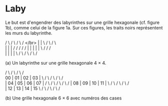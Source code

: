 # Laby

Le but est d'engendrer des labyrinthes sur une grille hexagonale (cf. figure 1b), comme celui de la figure 1a. 
Sur ces figures, les traits noirs représentent les murs du labyrinthe.


 /&nbsp;\ / \ / \ / \</br>
            |   |
 \ / \ /     \   \
  |       |       |
 /   /   /   /   /
|   |   |   |   |
 \ /   /   /     \
  |   |   |   |
   \ / \ / \ / \ /

(a) Un labyrinthe sur une grille hexagonale 4 × 4.

 /  \ /  \ /  \ /  \
  00 | 01 | 02 | 03 |
 \  / \  / \  / \  / \
  | 04 | 05 | 06 | 07 |
 /  \ /  \ /  \ /  \ /
| 08 | 09 | 10 | 11 |
 \  / \  / \  / \  / \
  | 12 | 13 | 14 | 15
   \  / \  / \  / \  /

(b) Une grille hexagonale 6 × 6 avec numéros des cases

